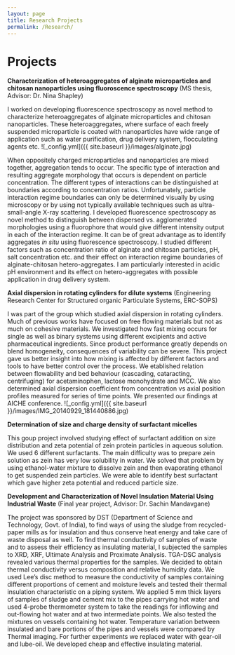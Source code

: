 ```yaml
---
layout: page
title: Research Projects
permalink: /Research/
---
```

    
# Projects

**Characterization of heteroaggregates of alginate microparticles and chitosan nanoparticles using fluoroscence spectroscopy** 
(MS thesis, Advisor: Dr. Nina Shapley)

I worked on developing fluorescence spectroscopy as novel method to characterize heteroaggregates of alginate microparticles and chitosan nanoparticles. These heteroaggregates, where surface of each freely suspended microparticle is coated with nanoparticles have wide range of application such as water purification, drug delivery system, flocculating agents etc. 
![_config.yml]({{ site.baseurl }}/images/alginate.jpg)


When oppositely charged microparticles and nanoparticles are mixed together, aggregation tends to occur. The specific type of interaction and resulting aggregate morphology that occurs is dependent on particle concentration. The different types of interactions can be distinguished at boundaries according to concentration ratios. Unfortunately, particle interaction regime boundaries can only be determined visually by using microscopy or by using not typically available techniques such as ultra-small-angle X-ray scattering. I developed fluorescence spectroscopy as novel method to distinguish between dispersed vs. agglomerated morphologies using a fluorophore that would give different intensity output in each of the interaction regime. It can be of great advantage as to identify aggregates *in* *situ* using fluorescence spectroscopy. I studied different factors such as concentration ratio of alginate and chitosan particles, pH, salt concentration etc. and their effect on interaction regime boundaries of alginate-chitosan hetero-aggregates. I am particularly interested in acidic pH environment and its effect on hetero-aggregates with possible application in drug delivery system. 

**Axial dispersion in rotating cylinders for dilute systems** 
(Engineering Research Center for Structured organic Particulate Systems, ERC-SOPS)

I was part of the group which studied axial dispersion in rotating cylinders. Much of previous works have focused on free flowing materials but not as much on cohesive materials.  We investigated how fast mixing occurs for single as well as binary systems using different excipients and active pharmaceutical ingredients. Since product performance greatly depends on blend homogeneity, consequences of variability can be severe. This project gave us better insight into how mixing is affected by different factors and tools to have better control over the process. We etablished relation between flowability and bed behaviour (cascading, cataracting, centrifuging) for acetaminophen, lactose monohydrate and MCC. We also determined axial dispersion coefficient from concentration vs axial position profiles measured for series of time points. We presented our findings at AICHE conference. 
![_config.yml]({{ site.baseurl }}/images/IMG_20140929_181440886.jpg)


**Determination of size and charge density of surfactant micelles**

This goup project involved studying effect of surfactant addition on size distribution and zeta potential of zein protein particles in aqueous solution. We used 6 different surfactants. The main difficulty was to prepare zein solution as zein has very low solubility in water. We solved that problem by using ethanol-water mixture to dissolve zein and then evaporating ethanol to get suspended zein particles. We were able to identify best surfactant which gave higher zeta potential and reduced particle size. 

**Development and Characterization of Novel Insulation Material Using Industrial Waste** 
(Final year project, Advisor: Dr. Sachin Mandavgane)

The project was sponsored by DST (Department of Science and Technology, Govt. of India), to find ways of using the sludge from recycled-paper mills as for insulation and thus conserve heat energy and take care of waste disposal as well.  To find thermal conductivity of samples of waste and to assess their efficiency as insulating material, I subjected the samples to XRD, XRF, Ultimate Analysis and Proximate Analysis.  TGA-DSC analysis revealed various thermal properties for the samples.  We decided to obtain thermal conductivity versus composition and relative humidity data.  We used Lee’s disc method to measure the conductivity of samples containing different proportions of cement and moisture levels and tested their thermal insulation characteristic on a piping system. We applied 5 mm thick layers of samples of sludge and cement mix to the pipes carrying hot water and used 4-probe thermometer system to take the readings for inflowing and out-flowing hot water and at two intermediate points.  We also tested the mixtures on vessels containing hot water.  Temperature variation between insulated and bare portions of the pipes and vessels were compared by Thermal imaging. For further experiments we replaced water with gear-oil and lube-oil.  We developed cheap and effective insulating material.
